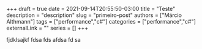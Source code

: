 +++ 
draft = true
date = 2021-09-14T20:55:50-03:00
title = "Teste"
description = "description"
slug = "primeiro-post"
authors = ["Márcio Althmann"]
tags = ["performance","c#"]
categories = ["performance","c#"]
externalLink = ""
series = []
+++


fjdklsajkf
fdsa
fds
afdsa
fd
sa